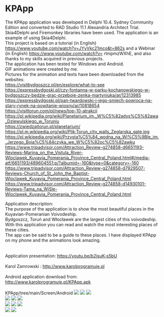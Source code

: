 # KPApp
The KPApp application was developed in Delphi 10.4. Sydney Community Edition and converted to RAD Studio 11.1 Alexandria Architect Trial. <BR>
Skia4Delphi and Firemonkey libraries have been used. The application is an example of using Skia4Delphi. <BR>
This project is based on a tutorial (in English) https://www.youtube.com/watch?v=JYyVkc21mco&t=862s and a Webinar (in English) https://www.youtube.com/watch?v= rtnipmzWXhE, and also thanks to my skills acquired in previous projects. <BR>
The application has been tested for Windows and Android. <BR>
GIF animations were created by me. <BR>
Pictures for the animation and texts have been downloaded from the websites: <BR>
https://visitbydgoszcz.pl/en/explore/what-to-see <BR>
https://expressbydgoski.pl/czy-fontanna-w-parku-kochanowskiego-w-bydgoszczy-bedzie-grac-przeboje-zenka-martyniuka/ar/12313985 <BR>
https://expressbydgoski.pl/pan-twardowski-i-jego-smiech-powroca-na-stary-rynek-na-powitanie-wiosny/ar/10818654 <BR>
https://visittorun.com/pl/news/top-10-atrakcji <BR>
https://pl.wikipedia.org/wiki/Planetarium_im._W%C5%82adys%C5%82awa_Dziewulskiego_w_Toruniu <BR>
https://zwiedzajtorun.pl/planetarium/ <BR>
https://pl.m.wikipedia.org/wiki/Plik:Torun_city_walls_Zeglarska_gate.jpg <BR>
https://pl.wikipedia.org/wiki/Przysta%C5%84_wodna_na_Wi%C5%9Ble_im._Jerzego_Boja%C5%84czyka_we_W%C5%82oc%C5%82awku <BR>
https://www.tripadvisor.com/Attraction_Review-g274858-d6651193-Reviews-Marina_on_the_Vistula_River-Wloclawek_Kuyavia_Pomerania_Province_Central_Poland.html#/media-atf/6651193/489604551:p/?albumid=-160&type=0&category=-160 <BR>
https://www.tripadvisor.com/Attraction_Review-g274858-d7929507-Reviews-Church_of_St_John_the_Baptist-Wloclawek_Kuyavia_Pomerania_Province_Central_Poland.html <BR>
https://www.tripadvisor.com/Attraction_Review-g274858-d14930101-Reviews-Tama_na_WiSle-Wloclawek_Kuyavia_Pomerania_Province_Central_Poland.html <BR>


Application description: <BR>
The purpose of the application is to show the most beautiful places in the Kuyavian-Pomeranian Voivodeship. <BR>
Bydgoszcz, Toruń and Włocławek are the largest cities of this voivodeship. <BR>
With this application you can read and watch the most interesting places of these cities. <BR>
The app can be said to be a guide to these places. I have displayed KPApp on my phone and the animations look amazing. <BR>
<BR>
<BR>
Application presentation: https://youtu.be/b2jsuK-s5bU<BR>
<BR>
Karol Zamrowski : http://www.karolprogramuje.pl<BR>
<BR>
Android application download from: http://www.karolprogramuje.pl/KPApp.apk<BR>
<BR>
KPApp/tree/main/Screen/Android
<img src="https://github.com/loraken/KPApp/Screen/Windows/KP1.png">
<img src="https://github.com/loraken/KPApp/Screen/Windows/KP2.png">
<img src="https://github.com/loraken/KPApp/Screen/Windows/KP3.png">
<BR>
<img src="https://github.com/loraken/KPApp/Screen/Windows/KP4.png">
<img src="https://github.com/loraken/KPApp/Screen/Windows/KP5.png">
<img src="https://github.com/loraken/KPApp/Screen/Windows/KP6.png">
<BR>
<img src="https://github.com/loraken/KPApp/Screen/Android/KP1M.png">
<img src="https://github.com/loraken/KPApp/Screen/Android/KP2M.png">
<img src="https://github.com/loraken/KPApp/Screen/Android/KP3M.png">
<BR>
<img src="https://github.com/loraken/KPApp/Screen/Android/KP4M.png">
<img src="https://github.com/loraken/KPApp/tree/main/Screen/Android/KP5M.png">

<BR>

